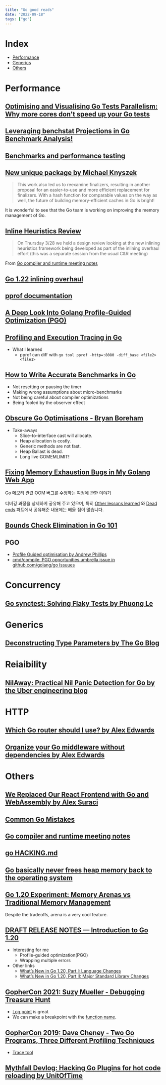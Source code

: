 ```yaml
---
title: "Go good reads"
date: "2022-09-18"
tags: ["go"]
---
```


# Index

- [Performance](#performance)
- [Generics](#generics)
- [Others](#others)

# Performance

## [Optimising and Visualising Go Tests Parallelism: Why more cores don't speed up your Go tests](https://threedots.tech/post/go-test-parallelism/)

## [Leveraging benchstat Projections in Go Benchmark Analysis!](https://www.bwplotka.dev/2024/go-microbenchmarks-benchstat/)

## [Benchmarks and performance testing](https://www.willem.dev/articles/benchmarks-performance-testing/)

## [New unique package by Michael Knyszek](https://go.dev/blog/unique)

> This work also led us to reexamine finalizers, resulting in another proposal for an easier-to-use and more efficient replacement for finalizers. With a hash function for comparable values on the way as well, the future of building memory-efficient caches in Go is bright!

It is wonderful to see that the Go team is working on improving the memory management of Go.

## [Inline Heuristics Review](https://docs.google.com/presentation/d/1Lf3WoRyCNicS1K3NCuVl_VnJFhvew_6nAQF_Wx--F54/edit?usp=sharing)

> On Thursday 3/28 we held a design review looking at the new inlining heuristics framework being developed as part of the inlining overhaul effort (this was a separate session from the usual C&R meeting)

From [Go compiler and runtime meeting notes](https://github.com/golang/go/issues/43930#issuecomment-2043535174)

## [Go 1.22 inlining overhaul](https://docs.google.com/document/d/1a6p7-nbk5PVyM1S2tmccFrrIuGzCyzclstBtaciHxVw)

## [pprof documentation](https://github.com/google/pprof/tree/main/doc)

## [A Deep Look Into Golang Profile-Guided Optimization (PGO)](https://theyahya.com/posts/go-pgo/)

## [Profiling and Execution Tracing in Go](https://teivah.medium.com/profiling-and-execution-tracing-in-go-a5e646970f5b)

- What I learned
	- pprof can diff with `go tool pprof -http=:8080 -diff_base <file2> <file1>`

## [How to Write Accurate Benchmarks in Go](https://teivah.medium.com/how-to-write-accurate-benchmarks-in-go-4266d7dd1a95)

- Not resetting or pausing the timer
- Making wrong assumptions about micro-benchmarks
- Not being careful about compiler optimizations
- Being fooled by the observer effect

## [Obscure Go Optimisations - Bryan Boreham](https://youtu.be/rRtihWOcaLI)

- Take-aways
	- Slice-to-interface cast will allocate.
	- Heap allocation is costly.
	- Generic methods are not fast.
	- Heap Ballast is dead.
	- Long live GOMEMLIMIT!

## [Fixing Memory Exhaustion Bugs in My Golang Web App](https://mtlynch.io/notes/picoshare-perf/)

Go 메모리 관련 OOM 버그를 수정하는 여정에 관한 이야기

디버깅 과정을 상세하게 공유해 주고 있으며,
특히 [Other lessons learned](https://mtlynch.io/notes/picoshare-perf/##other-lessons-learned) 와
[Dead ends](https://mtlynch.io/notes/picoshare-perf/##dead-ends) 파트에서 공유해준 내용에는 배울 점이 많습니다.

## [Bounds Check Elimination in Go 101](https://go101.org/article/bounds-check-elimination.html)

## PGO

- [Profile Guided optimisation by Andrew Phillips](https://andrewwphillips.github.io/blog/pgo.html)
- [cmd/compile: PGO opportunities umbrella issue in github.com/golang/go Issuues](https://github.com/golang/go/issues/62463)

# Concurrency

## [Go synctest: Solving Flaky Tests by Phuong Le](https://victoriametrics.com/blog/go-synctest/)

# Generics

## [Deconstructing Type Parameters by The Go Blog](https://go.dev/blog/deconstructing-type-parameters)

# Reiaibility

## [NilAway: Practical Nil Panic Detection for Go by the Uber engineering blog](https://www.uber.com/en-NL/blog/nilaway-practical-nil-panic-detection-for-go/)

# HTTP

## [Which Go router should I use? by Alex Edwards](https://www.alexedwards.net/blog/which-go-router-should-i-use)

## [Organize your Go middleware without dependencies by Alex Edwards](https://www.alexedwards.net/blog/organize-your-go-middleware-without-dependencies)

# Others

## [We Replaced Our React Frontend with Go and WebAssembly by Alex Suraci](https://dagger.io/blog/replaced-react-with-go)

## [Common Go Mistakes](https://100go.co/)

## [Go compiler and runtime meeting notes](https://github.com/golang/go/issues/43930)

## [go HACKING.md](https://github.com/golang/go/blob/master/src/runtime/HACKING.md)

## [Go basically never frees heap memory back to the operating system](https://utcc.utoronto.ca/~cks/space/blog/programming/GoNoMemoryFreeing)

## [Go 1.20 Experiment: Memory Arenas vs Traditional Memory Management](https://pyroscope.io/blog/go-1-20-memory-arenas/)

Despite the tradeoffs, arena is a very cool feature.

## [DRAFT RELEASE NOTES — Introduction to Go 1.20](https://tip.golang.org/doc/go1.20##introduction)

- Interesting for me
	- Profile-guided optimization(PGO)
	- Wrapping multiple errors
- Other links
	- [What’s New in Go 1.20, Part I: Language Changes
](https://blog.carlmjohnson.net/post/2023/golang-120-language-changes/)
	- [What’s New in Go 1.20, Part II: Major Standard Library Changes](https://blog.carlmjohnson.net/post/2023/golang-120-arenas-errors-responsecontroller/)

## [GopherCon 2021: Suzy Mueller - Debugging Treasure Hunt](https://youtu.be/ZPIPPRjwg7Q)

- [Log point](https://youtu.be/ZPIPPRjwg7Q?t=2001) is great.
- We can make a breakpoint with the [function name](https://youtu.be/ZPIPPRjwg7Q?t=2276).

## [GopherCon 2019: Dave Cheney - Two Go Programs, Three Different Profiling Techniques](https://youtu.be/nok0aYiGiYA)

- [Trace tool](https://youtu.be/nok0aYiGiYA?t=1485)

## [Mythfall Devlog: Hacking Go Plugins for hot code reloading by UnitOfTime](https://youtu.be/Hfnpupo6yBE)
